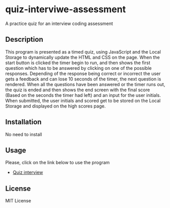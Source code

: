 # quiz-interviwe-assessment 

A practice quiz for an interview coding assessment

## Description

This program is presented as a timed quiz, using JavaScript and the Local Storage to dynamically update the HTML and CSS on the page. When the start button is clicked the timer begin to run, and then shows the first question which has to be answered by clicking on one of the possible responses. Depending of the response being correct or incorrect the user gets a feedback and can lose 10 seconds of the timer, the next question is rendered. When all the questions have been answered or the timer runs out, the quiz is ended and then shows the end screen with the final score (Based on the seconds the timer had left) and an input for the user initials. When submitted, the user initials and scored get to be stored on the Local Storage and displayed on the high scores page.

## Installation

No need to install

## Usage

Please, click on the link below to use the program

-   [Quiz interview](https://2g2-99.github.io/bootcamp-quiz/)

## License

MIT License
